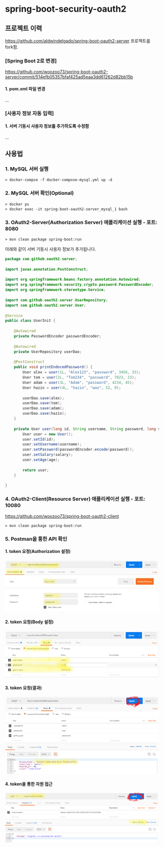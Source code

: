 # spring-boot-security-oauth2


## 프로젝트 이력

https://github.com/aldwindelgado/spring-boot-oauth2-server
프로젝트를 fork함.

### [Spring Boot 2로 변경]
https://github.com/woozoo73/spring-boot-oauth2-server/commit/514efb05357bfaf425ad5eaa3dd61262d82bb15b

#### 1. pom.xml 파일 변경
...

### [사용자 정보 자동 입력]
#### 1. 서버 기동시 사용자 정보를 추가하도록 수정함
...


## 사용법
### 1. MySQL 서버 실행
```
> docker-compse -f docker-compose-mysql.yml up -d
```
### 2. MySQL 서버 확인(Optional)
```
> docker ps
> docker exec -it spring-boot-oauth2-server_mysql_1 bash
```
### 3. OAuth2-Server(Authorization Server) 애플리케이션 실행 - 포트: 8080
```
> mvn clean package spring-boot:run
```
  아래와 같이 서버 기동시 사용자 정보가 추가됩니다.

```java
package com.github.oauth2.server;

import javax.annotation.PostConstruct;

import org.springframework.beans.factory.annotation.Autowired;
import org.springframework.security.crypto.password.PasswordEncoder;
import org.springframework.stereotype.Service;

import com.github.oauth2.server.UserRepository;
import com.github.oauth2.server.User;

@Service
public class UserInit {

	@Autowired
	private PasswordEncoder passwordEncoder;

	@Autowired
	private UserRepository userDao;

	@PostConstruct
	public void printEndocedPassword() {
		User alex = user(1L, "Alex123", "password", 3456, 33);
		User tom = user(2L, "Tom234", "password", 7823, 23);
		User adam = user(3L, "Adam", "password", 4234, 45);
		User hazin = user(4L, "hazin", "woo", 52, 9);

		userDao.save(alex);
		userDao.save(tom);
		userDao.save(adam);
		userDao.save(hazin);
	}

	private User user(long id, String username, String password, long salary, int age) {
		User user = new User();
		user.setId(id);
		user.setUsername(username);
		user.setPassword(passwordEncoder.encode(password));
		user.setSalary(salary);
		user.setAge(age);

		return user;
	}

}
```

### 4. OAuth2-Client(Resource Server) 애플리케이션 실행 - 포트: 10080
https://github.com/woozoo73/spring-boot-oauth2-client
```
> mvn clean package spring-boot:run
```

### 5. Postman을 통한 API 확인

#### 1. token 요청(Authorization 설정)
![postman-01.png](https://github.com/woozoo73/spring-boot-oauth2-server/blob/master/postman-01.png "postman-01")

#### 2. token 요청(Body 설정)
![postman-02.png](https://github.com/woozoo73/spring-boot-oauth2-server/blob/master/postman-02.png "postman-02")

#### 3. token 요청(결과)
![postman-03.png](https://github.com/woozoo73/spring-boot-oauth2-server/blob/master/postman-03.png "postman-03")

#### 4. token을 통한 자원 접근
![postman-04.png](https://github.com/woozoo73/spring-boot-oauth2-server/blob/master/postman-04.png "postman-04")
